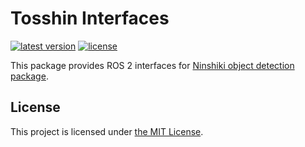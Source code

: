 # Tosshin Interfaces

[![latest version](https://img.shields.io/github/v/release/ichiro-its/ninshiki_interfaces.svg)](https://github.com/ichiro-its/ninshiki_interfaces/releases/)
[![license](https://img.shields.io/github/license/ichiro-its/ninshiki_interfaces.svg)](./LICENSE)

This package provides ROS 2 interfaces for [Ninshiki object detection package](https://github.com/ichiro-its/ninshiki).

## License

This project is licensed under [the MIT License](./LICENSE).
